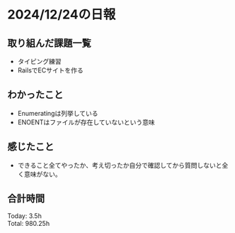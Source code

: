 # 2024/12/24の日報
## 取り組んだ課題一覧
* タイピング練習
*  RailsでECサイトを作る
## わかったこと
* Enumeratingは列挙している
* ENOENTはファイルが存在していないという意味
## 感じたこと
* できること全てやったか、考え切ったか自分で確認してから質問しないと全く意味がない。
## 合計時間  
Today: 3.5h<br>
Total: 980.25h
